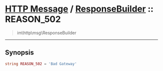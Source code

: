 # [HTTP Message](http.md) / [ResponseBuilder](http-ResponseBuilder.md) :: REASON_502
 > im\http\msg\ResponseBuilder
____

## Synopsis
```php
string REASON_502 = 'Bad Gateway'
```
